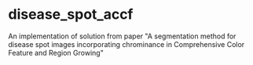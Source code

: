 # disease_spot_accf
An implementation of solution from paper "A segmentation method for disease spot images incorporating chrominance in Comprehensive Color Feature and Region Growing"
